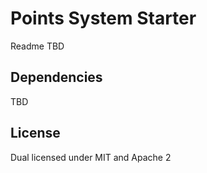 # Points System Starter

Readme TBD

## Dependencies

TBD

## License

Dual licensed under MIT and Apache 2